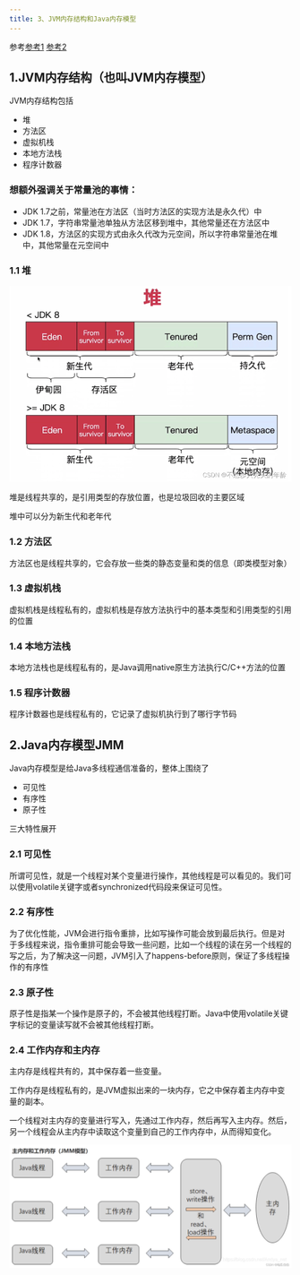 ```yaml
---
title: 3、JVM内存结构和Java内存模型
---
```

参考[参考1](https://zhuanlan.zhihu.com/p/38348646) [参考2](https://cloud.tencent.com/developer/article/2398564)

## 1.JVM内存结构（也叫JVM内存模型）

JVM内存结构包括

- 堆
- 方法区
- 虚拟机栈
- 本地方法栈
- 程序计数器

### 想额外强调关于常量池的事情：

- JDK 1.7之前，常量池在方法区（当时方法区的实现方法是永久代）中
- JDK 1.7，字符串常量池单独从方法区移到堆中，其他常量还在方法区中
- JDK 1.8，方法区的实现方式由永久代改为元空间，所以字符串常量池在堆中，其他常量在元空间中

### 1.1 堆

![1711079277191](image/jvm_memory/1711079277191.png)

堆是线程共享的，是引用类型的存放位置，也是垃圾回收的主要区域

堆中可以分为新生代和老年代

### 1.2 方法区

方法区也是线程共享的，它会存放一些类的静态变量和类的信息（即类模型对象）

### 1.3 虚拟机栈

虚拟机栈是线程私有的，虚拟机栈是存放方法执行中的基本类型和引用类型的引用的位置

### 1.4 本地方法栈

本地方法栈也是线程私有的，是Java调用native原生方法执行C/C++方法的位置

### 1.5 程序计数器

程序计数器也是线程私有的，它记录了虚拟机执行到了哪行字节码

## 2.Java内存模型JMM

Java内存模型是给Java多线程通信准备的，整体上围绕了

- 可见性
- 有序性
- 原子性

三大特性展开

### 2.1 可见性

所谓可见性，就是一个线程对某个变量进行操作，其他线程是可以看见的。我们可以使用volatile关键字或者synchronized代码段来保证可见性。

### 2.2 有序性

为了优化性能，JVM会进行指令重排，比如写操作可能会放到最后执行。但是对于多线程来说，指令重排可能会导致一些问题，比如一个线程的读在另一个线程的写之后，为了解决这一问题，JVM引入了happens-before原则，保证了多线程操作的有序性

### 2.3 原子性

原子性是指某一个操作是原子的，不会被其他线程打断。Java中使用volatile关键字标记的变量读写就不会被其他线程打断。

### 2.4 工作内存和主内存

主内存是线程共有的，其中保存着一些变量。

工作内存是线程私有的，是JVM虚拟出来的一块内存，它之中保存着主内存中变量的副本。

一个线程对主内存的变量进行写入，先通过工作内存，然后再写入主内存。然后，另一个线程会从主内存中读取这个变量到自己的工作内存中，从而得知变化。

![1711080143073](image/jvm_memory/1711080143073.png)
